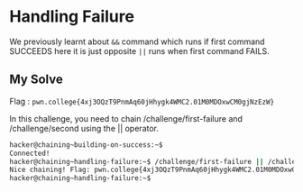 # Handling Failure

We previously learnt about `&&` command which runs if first command SUCCEEDS here it is just opposite `||` runs when first command FAILS.

## My Solve

Flag : `pwn.college{4xj3OQzT9PnmAq60jHhygk4WMC2.01M0MDOxwCM0gjNzEzW}`

In this challenge, you need to chain /challenge/first-failure and /challenge/second using the || operator.

```bash
hacker@chaining~building-on-success:~$ 
Connected!                                                                        
hacker@chaining~handling-failure:~$ /challenge/first-failure || /challenge/second 
Nice chaining! Flag: pwn.college{4xj3OQzT9PnmAq60jHhygk4WMC2.01M0MDOxwCM0gjNzEzW}
hacker@chaining~handling-failure:~$ 
```
